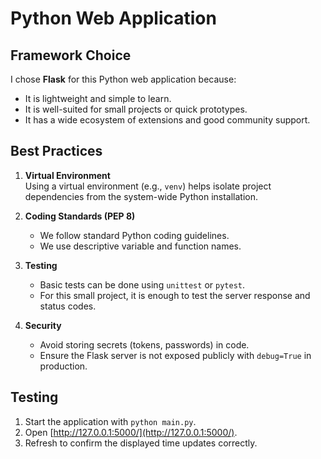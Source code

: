 # Python Web Application

## Framework Choice

I chose **Flask** for this Python web application because:
- It is lightweight and simple to learn.
- It is well-suited for small projects or quick prototypes.
- It has a wide ecosystem of extensions and good community support.

## Best Practices

1. **Virtual Environment**  
   Using a virtual environment (e.g., `venv`) helps isolate project dependencies from the system-wide Python installation.

2. **Coding Standards (PEP 8)**  
   - We follow standard Python coding guidelines.
   - We use descriptive variable and function names.

3. **Testing**  
   - Basic tests can be done using `unittest` or `pytest`.
   - For this small project, it is enough to test the server response and status codes.

4. **Security**  
   - Avoid storing secrets (tokens, passwords) in code.
   - Ensure the Flask server is not exposed publicly with `debug=True` in production.

## Testing

1. Start the application with `python main.py`.
2. Open [http://127.0.0.1:5000/](http://127.0.0.1:5000/).
3. Refresh to confirm the displayed time updates correctly.
